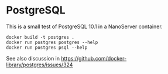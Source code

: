 # PostgreSQL

This is a small test of PostgreSQL 10.1 in a NanoServer container.

```
docker build -t postgres .
docker run postgres postgres --help
docker run postgres psql --help
```

See also discussion in https://github.com/docker-library/postgres/issues/324
